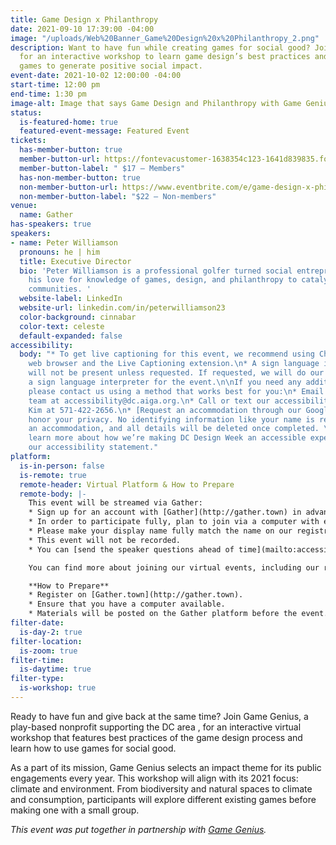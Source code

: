 ```yaml
---
title: Game Design x Philanthropy
date: 2021-09-10 17:39:00 -04:00
image: "/uploads/Web%20Banner_Game%20Design%20x%20Philanthropy_2.png"
description: Want to have fun while creating games for social good? Join Game Genius
  for an interactive workshop to learn game design’s best practices and how to use
  games to generate positive social impact.
event-date: 2021-10-02 12:00:00 -04:00
start-time: 12:00 pm
end-time: 1:30 pm
image-alt: Image that says Game Design and Philanthropy with Game Genius.
status:
  is-featured-home: true
  featured-event-message: Featured Event
tickets:
  has-member-button: true
  member-button-url: https://fontevacustomer-1638354c123-1641d839835.force.com/services/oauth2/authorize?client_id=3MVG9nthuDc9owbcOq7_07W.HriOQQPWTbMkrpOla.ajDQlTHf4_uby_mhwylcX.mJBU2O2SppTiZMS0J_HJd&response_type=code&redirect_uri=https://ikit.aiga.org/ikit_national_util/ikit-national-util-sso-redirect/&state=https%3A%2F%2Fdc.aiga.org%2F%3Fpost_type%3Dikit_event%26p%3D447801%26redirect_source%3Deventbrite_register
  member-button-label: " $17 — Members"
  has-non-member-button: true
  non-member-button-url: https://www.eventbrite.com/e/game-design-x-philanthropy-tickets-170371616090
  non-member-button-label: "$22 — Non-members"
venue:
  name: Gather
has-speakers: true
speakers:
- name: Peter Williamson
  pronouns: he | him
  title: Executive Director
  bio: 'Peter Williamson is a professional golfer turned social entrepreneur who uses
    his love for knowledge of games, design, and philanthropy to catalyze change in
    communities. '
  website-label: LinkedIn
  website-url: linkedin.com/in/peterwilliamson23
  color-background: cinnabar
  color-text: celeste
  default-expanded: false
accessibility:
  body: "* To get live captioning for this event, we recommend using Chrome as the
    web browser and the Live Captioning extension.\n* A sign language interpreter
    will not be present unless requested. If requested, we will do our best to employ
    a sign language interpreter for the event.\n\nIf you need any additional accommodations,
    please contact us using a method that works best for you:\n* Email our accessibility
    team at accessibility@dc.aiga.org.\n* Call or text our accessibility lead Josh
    Kim at 571-422-2656.\n* [Request an accommodation through our Google Form.](https://forms.gle/VTys8LzewYs2isUm7)\n\nWe
    honor your privacy. No identifying information like your name is required to request
    an accommodation, and all details will be deleted once completed. \n\nYou can
    learn more about how we’re making DC Design Week an accessible experience by visiting
    our accessibility statement."
platform:
  is-in-person: false
  is-remote: true
  remote-header: Virtual Platform & How to Prepare
  remote-body: |-
    This event will be streamed via Gather:
    * Sign up for an account with [Gather](http://gather.town) in advance of the event.
    * In order to participate fully, plan to join via a computer with enough bandwidth to support viewing video.
    * Please make your display name fully match the name on our registration list in order to ensure only those who have registered for the event are able to attend — and to create space for intimate conversations.
    * This event will not be recorded.
    * You can [send the speaker questions ahead of time](mailto:accessibility@dc.aiga.org) which may be answered during the event or ask questions live during the event through the chat or by speaking off mute during the Q&A portion of the event.

    You can find more about joining our virtual events, including our refund policy, in our [FAQs](https://dcdesignweek.org/faqs/) and help with [troubleshooting Gather on their support page](https://support.gather.town/help).

    **How to Prepare**
    * Register on [Gather.town](http://gather.town).
    * Ensure that you have a computer available.
    * Materials will be posted on the Gather platform before the event.
filter-date:
  is-day-2: true
filter-location:
  is-zoom: true
filter-time:
  is-daytime: true
filter-type:
  is-workshop: true
---
```


Ready to have fun and give back at the same time? Join Game Genius, a play-based nonprofit supporting the DC area , for an interactive virtual workshop that features best practices of  the game design process and learn  how to use games for social good.

As a part of its mission, Game Genius selects an impact theme for its public engagements every year. This workshop will align with its  2021 focus: climate and environment. From biodiversity and natural spaces to climate and consumption, participants will explore different existing games before making one with a small group.


*This event was put together in partnership with [Game Genius](https://www.gamegenius.org/).*

